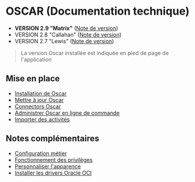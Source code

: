 # OSCAR (Documentation technique)

 - **VERSION 2.9 "Matrix"** ([Note de version](./version-2.9.md))
 - VERSION 2.8 "Callahan" ([Note de version](./version-2.8.md))
 - VERSION 2.7 "Lewis" ([Note de version](./version-2.7.md))
 
> La version Oscar installée est indiquée en pied de page de l'application 


## Mise en place

 - [Installation de Oscar](./doc/install-prod.md)
 - [Mettre à jour Oscar](./doc/update.md)
 - [Connectors Oscar](./doc/connectors.md)
 - [Administrer Oscar en ligne de commande](./doc/oscar-commands.md)
 - [Importer des activités](./doc/activity-import.md)


## Notes complémentaires

 - [Configuration métier](./doc/configuration.md)
 - [Fonctionnement des privilèges](./doc/privileges.md)
 - [Personnaliser l'apparence](./doc/custom-ui.md)
 - [Installer les drivers Oracle OCI](./doc/install-oracle-pp.md)


